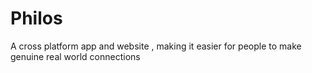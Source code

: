# Philos
A cross platform app and website , making it easier for people to make genuine real world connections 
